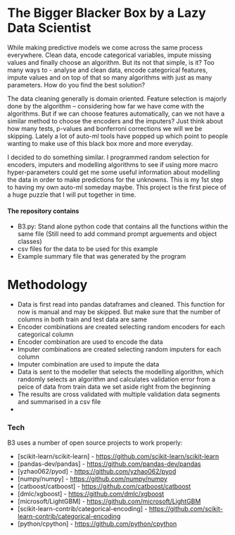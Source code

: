 # The Bigger Blacker Box by a Lazy Data Scientist

While making predictive models we come across the same process everywhere. Clean data, encode categorical variables, impute missing values and finally choose an algorithm. But its not that simple, is it? Too many ways to - analyse and clean data, encode categorical features, impute values and on top of that so many algorithms with just as many parameters. How do you find the best solution?

The data cleaning generally is domain oriented. Feature selection is majorly done by the algorithm – considering how far we have come with the algorithms. But if we can choose features automatically, can we not have a similar method to choose the encoders and the imputers? Just think about how many tests, p-values and bonferroni corrections we will we be skipping. Lately a lot of auto-ml tools have popped up which point to people wanting to make use of this black box more and more everyday.

I decided to do something similar. I programmed random selection for encoders, imputers and modelling algorithms to see if using more macro hyper-parameters could get me some useful information about modelling the data in order to make predictions for the unknowns. This is my 1st step to having my own auto-ml someday maybe. This project is the first piece of a huge puzzle that I will put together in time.

#### The repository contains
  - B3.py: Stand alone python code that contains all the functions within the same file (Still need to add command prompt arguements and object classes)
  - csv files for the data to be used for this example
  - Example summary file that was generated by the program

# Methodology
  - Data is first read into pandas dataframes and cleaned. This function for now is manual and may be skipped. But make sure that the number of columns in both train and test data are same
  - Encoder combinations are created selecting random encoders for each categorical column
  - Encoder combination are used to encode the data
  - Imputer combinations are created selecting random imputers for each column
  - Imputer combination are used to impute the data
  - Data is sent to the modeller that selects the modelling algorithm, which randomly selects an algorithm and calculates validation error from a peice of data from train data we set aside right from the beginning
  - The results are cross validated with multiple validation data segments and summarised in a csv file
  - 
### Tech
B3 uses a number of open source projects to work properly:

* [scikit-learn/scikit-learn] - https://github.com/scikit-learn/scikit-learn
* [pandas-dev/pandas] - https://github.com/pandas-dev/pandas
* [yzhao062/pyod] - https://github.com/yzhao062/pyod
* [numpy/numpy] - https://github.com/numpy/numpy
* [catboost/catboost] - https://github.com/catboost/catboost
* [dmlc/xgboost] - https://github.com/dmlc/xgboost
* [microsoft/LightGBM] - https://github.com/microsoft/LightGBM
* [scikit-learn-contrib/categorical-encoding] - https://github.com/scikit-learn-contrib/categorical-encoding
* [python/cpython] - https://github.com/python/cpython
